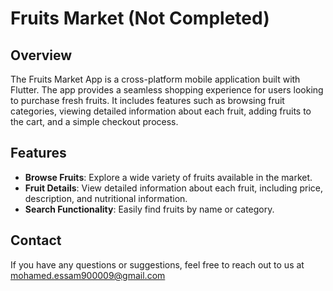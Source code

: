 # Fruits Market (Not Completed)
## Overview

The Fruits Market App is a cross-platform mobile application built with Flutter. The app provides a seamless shopping experience for users looking to purchase fresh fruits. It includes features such as browsing fruit categories, viewing detailed information about each fruit, adding fruits to the cart, and a simple checkout process.

## Features
- **Browse Fruits**: Explore a wide variety of fruits available in the market.
- **Fruit Details**: View detailed information about each fruit, including price, description, and nutritional information.
- **Search Functionality**: Easily find fruits by name or category.




## Contact
If you have any questions or suggestions, feel free to reach out to us at mohamed.essam900009@gmail.com 
